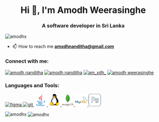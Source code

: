 <h1 align="center">Hi 👋, I'm Amodh Weerasinghe</h1>
<h3 align="center">A software developer in Sri Lanka</h3>

<p align="left"> <img src="https://komarev.com/ghpvc/?username=amodhx&label=Profile%20views&color=0e75b6&style=flat" alt="amodhx" /> </p>

- 📫 How to reach me **amxdhnanditha@gmail.com**

<h3 align="left">Connect with me:</h3>
<p align="left">
<a href="https://linkedin.com/in/amodh nanditha" target="blank"><img align="center" src="https://raw.githubusercontent.com/rahuldkjain/github-profile-readme-generator/master/src/images/icons/Social/linked-in-alt.svg" alt="amodh nanditha" height="30" width="40" /></a>
<a href="https://fb.com/amodh nanditha" target="blank"><img align="center" src="https://raw.githubusercontent.com/rahuldkjain/github-profile-readme-generator/master/src/images/icons/Social/facebook.svg" alt="amodh nanditha" height="30" width="40" /></a>
<a href="https://instagram.com/am_xdh_" target="blank"><img align="center" src="https://raw.githubusercontent.com/rahuldkjain/github-profile-readme-generator/master/src/images/icons/Social/instagram.svg" alt="am_xdh_" height="30" width="40" /></a>
<a href="https://medium.com/amodh weerasinghe" target="blank"><img align="center" src="https://raw.githubusercontent.com/rahuldkjain/github-profile-readme-generator/master/src/images/icons/Social/medium.svg" alt="amodh weerasinghe" height="30" width="40" /></a>
</p>

<h3 align="left">Languages and Tools:</h3>
<p align="left"> <a href="https://www.figma.com/" target="_blank" rel="noreferrer"> <img src="https://www.vectorlogo.zone/logos/figma/figma-icon.svg" alt="figma" width="40" height="40"/> </a> <a href="https://git-scm.com/" target="_blank" rel="noreferrer"> <img src="https://www.vectorlogo.zone/logos/git-scm/git-scm-icon.svg" alt="git" width="40" height="40"/> </a> <a href="https://www.java.com" target="_blank" rel="noreferrer"> <img src="https://raw.githubusercontent.com/devicons/devicon/master/icons/java/java-original.svg" alt="java" width="40" height="40"/> </a> <a href="https://www.linux.org/" target="_blank" rel="noreferrer"> <img src="https://raw.githubusercontent.com/devicons/devicon/master/icons/linux/linux-original.svg" alt="linux" width="40" height="40"/> </a> <a href="https://www.mongodb.com/" target="_blank" rel="noreferrer"> <img src="https://raw.githubusercontent.com/devicons/devicon/master/icons/mongodb/mongodb-original-wordmark.svg" alt="mongodb" width="40" height="40"/> </a> <a href="https://www.mysql.com/" target="_blank" rel="noreferrer"> <img src="https://raw.githubusercontent.com/devicons/devicon/master/icons/mysql/mysql-original-wordmark.svg" alt="mysql" width="40" height="40"/> </a> <a href="https://www.photoshop.com/en" target="_blank" rel="noreferrer"> <img src="https://raw.githubusercontent.com/devicons/devicon/master/icons/photoshop/photoshop-line.svg" alt="photoshop" width="40" height="40"/> </a> </p>

<p><img align="left" src="https://github-readme-stats.vercel.app/api/top-langs?username=amodhx&show_icons=true&locale=en&layout=compact" alt="amodhx" /></p>

<p>&nbsp;<img align="center" src="https://github-readme-stats.vercel.app/api?username=amodhx&show_icons=true&locale=en" alt="amodhx" /></p>
